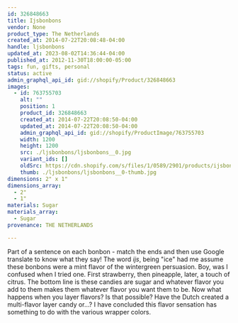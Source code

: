 ```yaml
---
id: 326848663
title: Ijsbonbons
vendor: None
product_type: The Netherlands
created_at: 2014-07-22T20:08:48-04:00
handle: ljsbonbons
updated_at: 2023-08-02T14:36:44-04:00
published_at: 2012-11-30T18:00:00-05:00
tags: fun, gifts, personal
status: active
admin_graphql_api_id: gid://shopify/Product/326848663
images:
  - id: 763755703
    alt: ""
    position: 1
    product_id: 326848663
    created_at: 2014-07-22T20:08:50-04:00
    updated_at: 2014-07-22T20:08:50-04:00
    admin_graphql_api_id: gid://shopify/ProductImage/763755703
    width: 1200
    height: 1200
    src: ./ljsbonbons/ljsbonbons__0.jpg
    variant_ids: []
    oldSrc: https://cdn.shopify.com/s/files/1/0589/2901/products/ijsbonbon.jpeg?v=1406074130
    thumb: ./ljsbonbons/ljsbonbons__0-thumb.jpg
dimensions: 2" x 1"
dimensions_array:
  - 2"
  - 1"
materials: Sugar
materials_array:
  - Sugar
provenance: THE NETHERLANDS

---
```


Part of a sentence on each bonbon \- match the ends and then use Google translate to know what they say! The word _ijs_, being "ice" had me assume these bonbons were a mint flavor of the wintergreen persuasion. Boy, was I confused when I tried one. First strawberry, then pineapple, later, a touch of citrus. The bottom line is these candies are sugar and whatever flavor you add to them makes them whatever flavor you want them to be. Now what happens when you layer flavors? Is that possible? Have the Dutch created a multi-flavor layer candy or...? I have concluded this flavor sensation has something to do with the various wrapper colors.